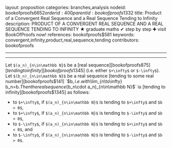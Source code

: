 layout: proposition
categories: branches,analysis
nodeid: bookofproofs$6652
orderid: 400
parentid: bookofproofs$1332
title: Product of a Convergent Real Sequence and a Real Sequence Tending to Infinity
description: PRODUCT OF A CONVERGENT REAL SEQUENCE AND A REAL SEQUENCE TENDING TO INFINITY &#9733; graduate maths &#10004; step by step &#10010; visit BookOfProofs now!
references: bookofproofs$581
keywords: convergent,infinity,product,real,sequence,tending
contributors: bookofproofs

---


---

Let `$(a_n)_{n\in\mathbb N}$` be a [real sequence][bookofproofs$875] [tending to infinity][bookofproofs$1345] (i.e. either `$+\infty$` or `$-\infty$`). Let `$(b_n)_{n\in\mathbb N}$` be a real sequence [tending to some real number][bookofproofs$141] `$b$`, i.e. with `$\lim_{n\to\infty} b_n=b.$` Then the real sequence `$(b_n\cdot a_n)_{n\in\mathbb N}$` is [tending to infinity][bookofproofs$1345] as follows:

* to `$+\infty$`, if `$(a_n)_{n\in\mathbb N}$` is tending to `$+\infty$` and `$b > 0$`,
* to `$+\infty$`, if `$(a_n)_{n\in\mathbb N}$` is tending to `$-\infty$` and `$b < 0$`,
* to `$-\infty$`, if `$(a_n)_{n\in\mathbb N}$` is tending to `$+\infty$` and `$b < 0$`, and
* to `$-\infty$`, if `$(a_n)_{n\in\mathbb N}$` is tending to `$-\infty$` and `$b > 0$`.
